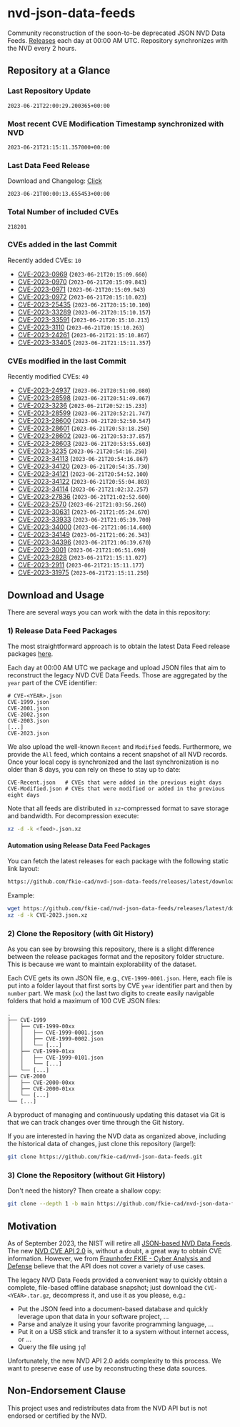 # nvd-json-data-feeds

Community reconstruction of the soon-to-be deprecated JSON NVD Data Feeds. 
[Releases](https://github.com/fkie-cad/nvd-json-data-feeds/releases/latest) each day at 00:00 AM UTC.
Repository synchronizes with the NVD every 2 hours.

## Repository at a Glance

### Last Repository Update

```plain
2023-06-21T22:00:29.200365+00:00
```

### Most recent CVE Modification Timestamp synchronized with NVD

```plain
2023-06-21T21:15:11.357000+00:00
```

### Last Data Feed Release

Download and Changelog: [Click](https://github.com/fkie-cad/nvd-json-data-feeds/releases/latest)

```plain
2023-06-21T00:00:13.655453+00:00
```

### Total Number of included CVEs

```plain
218201
```

### CVEs added in the last Commit

Recently added CVEs: `10`

* [CVE-2023-0969](CVE-2023/CVE-2023-09xx/CVE-2023-0969.json) (`2023-06-21T20:15:09.660`)
* [CVE-2023-0970](CVE-2023/CVE-2023-09xx/CVE-2023-0970.json) (`2023-06-21T20:15:09.843`)
* [CVE-2023-0971](CVE-2023/CVE-2023-09xx/CVE-2023-0971.json) (`2023-06-21T20:15:09.943`)
* [CVE-2023-0972](CVE-2023/CVE-2023-09xx/CVE-2023-0972.json) (`2023-06-21T20:15:10.023`)
* [CVE-2023-25435](CVE-2023/CVE-2023-254xx/CVE-2023-25435.json) (`2023-06-21T20:15:10.100`)
* [CVE-2023-33289](CVE-2023/CVE-2023-332xx/CVE-2023-33289.json) (`2023-06-21T20:15:10.157`)
* [CVE-2023-33591](CVE-2023/CVE-2023-335xx/CVE-2023-33591.json) (`2023-06-21T20:15:10.213`)
* [CVE-2023-3110](CVE-2023/CVE-2023-31xx/CVE-2023-3110.json) (`2023-06-21T20:15:10.263`)
* [CVE-2023-24261](CVE-2023/CVE-2023-242xx/CVE-2023-24261.json) (`2023-06-21T21:15:10.867`)
* [CVE-2023-33405](CVE-2023/CVE-2023-334xx/CVE-2023-33405.json) (`2023-06-21T21:15:11.357`)


### CVEs modified in the last Commit

Recently modified CVEs: `40`

* [CVE-2023-24937](CVE-2023/CVE-2023-249xx/CVE-2023-24937.json) (`2023-06-21T20:51:00.080`)
* [CVE-2023-28598](CVE-2023/CVE-2023-285xx/CVE-2023-28598.json) (`2023-06-21T20:51:49.067`)
* [CVE-2023-3236](CVE-2023/CVE-2023-32xx/CVE-2023-3236.json) (`2023-06-21T20:52:15.233`)
* [CVE-2023-28599](CVE-2023/CVE-2023-285xx/CVE-2023-28599.json) (`2023-06-21T20:52:21.747`)
* [CVE-2023-28600](CVE-2023/CVE-2023-286xx/CVE-2023-28600.json) (`2023-06-21T20:52:50.547`)
* [CVE-2023-28601](CVE-2023/CVE-2023-286xx/CVE-2023-28601.json) (`2023-06-21T20:53:18.250`)
* [CVE-2023-28602](CVE-2023/CVE-2023-286xx/CVE-2023-28602.json) (`2023-06-21T20:53:37.857`)
* [CVE-2023-28603](CVE-2023/CVE-2023-286xx/CVE-2023-28603.json) (`2023-06-21T20:53:55.603`)
* [CVE-2023-3235](CVE-2023/CVE-2023-32xx/CVE-2023-3235.json) (`2023-06-21T20:54:16.250`)
* [CVE-2023-34113](CVE-2023/CVE-2023-341xx/CVE-2023-34113.json) (`2023-06-21T20:54:16.867`)
* [CVE-2023-34120](CVE-2023/CVE-2023-341xx/CVE-2023-34120.json) (`2023-06-21T20:54:35.730`)
* [CVE-2023-34121](CVE-2023/CVE-2023-341xx/CVE-2023-34121.json) (`2023-06-21T20:54:52.100`)
* [CVE-2023-34122](CVE-2023/CVE-2023-341xx/CVE-2023-34122.json) (`2023-06-21T20:55:04.803`)
* [CVE-2023-34114](CVE-2023/CVE-2023-341xx/CVE-2023-34114.json) (`2023-06-21T21:02:32.257`)
* [CVE-2023-27836](CVE-2023/CVE-2023-278xx/CVE-2023-27836.json) (`2023-06-21T21:02:52.600`)
* [CVE-2023-2570](CVE-2023/CVE-2023-25xx/CVE-2023-2570.json) (`2023-06-21T21:03:56.260`)
* [CVE-2023-30631](CVE-2023/CVE-2023-306xx/CVE-2023-30631.json) (`2023-06-21T21:05:24.670`)
* [CVE-2023-33933](CVE-2023/CVE-2023-339xx/CVE-2023-33933.json) (`2023-06-21T21:05:39.700`)
* [CVE-2023-34000](CVE-2023/CVE-2023-340xx/CVE-2023-34000.json) (`2023-06-21T21:06:14.600`)
* [CVE-2023-34149](CVE-2023/CVE-2023-341xx/CVE-2023-34149.json) (`2023-06-21T21:06:26.343`)
* [CVE-2023-34396](CVE-2023/CVE-2023-343xx/CVE-2023-34396.json) (`2023-06-21T21:06:39.670`)
* [CVE-2023-3001](CVE-2023/CVE-2023-30xx/CVE-2023-3001.json) (`2023-06-21T21:06:51.690`)
* [CVE-2023-2828](CVE-2023/CVE-2023-28xx/CVE-2023-2828.json) (`2023-06-21T21:15:11.027`)
* [CVE-2023-2911](CVE-2023/CVE-2023-29xx/CVE-2023-2911.json) (`2023-06-21T21:15:11.177`)
* [CVE-2023-31975](CVE-2023/CVE-2023-319xx/CVE-2023-31975.json) (`2023-06-21T21:15:11.250`)


## Download and Usage

There are several ways you can work with the data in this repository:

### 1) Release Data Feed Packages

The most straightforward approach is to obtain the latest Data Feed release packages [here](https://github.com/fkie-cad/nvd-json-data-feeds/releases/latest).

Each day at 00:00 AM UTC we package and upload JSON files that aim to reconstruct the legacy NVD CVE Data Feeds.
Those are aggregated by the `year` part of the CVE identifier:

```
# CVE-<YEAR>.json
CVE-1999.json
CVE-2001.json
CVE-2002.json
CVE-2003.json
[...]
CVE-2023.json
```

We also upload the well-known `Recent` and `Modified` feeds.
Furthermore, we provide the `All` feed, which contains a recent snapshot of all NVD records.
Once your local copy is synchronized and the last synchronization is no older than 8 days, you can rely on these to stay up to date:

```plain
CVE-Recent.json   # CVEs that were added in the previous eight days
CVE-Modified.json # CVEs that were modified or added in the previous eight days
```

Note that all feeds are distributed in `xz`-compressed format to save storage and bandwidth.
For decompression execute:

```sh
xz -d -k <feed>.json.xz
```


#### Automation using Release Data Feed Packages

You can fetch the latest releases for each package with the following static link layout:

```sh
https://github.com/fkie-cad/nvd-json-data-feeds/releases/latest/download/CVE-<YEAR>.json.xz
```

Example:

```sh
wget https://github.com/fkie-cad/nvd-json-data-feeds/releases/latest/download/CVE-2023.json.xz
xz -d -k CVE-2023.json.xz
```

### 2) Clone the Repository (with Git History)

As you can see by browsing this repository, there is a slight difference between the release packages format and the repository folder structure.
This is because we want to maintain explorability of the dataset.

Each CVE gets its own JSON file, e.g., `CVE-1999-0001.json`.
Here, each file is put into a folder layout that first sorts by CVE `year` identifier part and then by `number` part.
We mask (`xx`) the last two digits to create easily navigable folders that hold a maximum of 100 CVE JSON files:

```plain
.
├── CVE-1999
│   ├── CVE-1999-00xx
│   │   ├── CVE-1999-0001.json
│   │   ├── CVE-1999-0002.json
│   │   └── [...]
│   ├── CVE-1999-01xx
│   │   ├── CVE-1999-0101.json
│   │   └── [...]
│   └── [...]
├── CVE-2000
│   ├── CVE-2000-00xx
│   ├── CVE-2000-01xx
│   └── [...]
└── [...]
```

A byproduct of managing and continuously updating this dataset via Git is that we can track changes over time through the Git history.

If you are interested in having the NVD data as organized above, including the historical data of changes, just clone this repository (large!):

```sh
git clone https://github.com/fkie-cad/nvd-json-data-feeds.git
```

### 3) Clone the Repository (without Git History)

Don't need the history? Then create a shallow copy:

```sh
git clone --depth 1 -b main https://github.com/fkie-cad/nvd-json-data-feeds.git
```

## Motivation

As of September 2023, the NIST will retire all [JSON-based NVD Data Feeds](https://nvd.nist.gov/vuln/data-feeds#divRetirementBanner-1).
The new [NVD CVE API 2.0](https://nvd.nist.gov/developers/vulnerabilities) is, without a doubt, a great way to obtain CVE information.
However, we from [Fraunhofer FKIE - Cyber Analysis and Defense](https://www.fkie.fraunhofer.de/en/departments/cad.html) believe that the API does not cover a variety of use cases.

The legacy NVD Data Feeds provided a convenient way to quickly obtain a complete, file-based offline database snapshot; just download the `CVE-<YEAR>.tar.gz`, decompress it, and use it as you please, e.g.:

* Put the JSON feed into a document-based database and quickly leverage upon that data in your software project, ...
* Parse and analyze it using your favorite programming language, ...
* Put it on a USB stick and transfer it to a system without internet access, or ...
* Query the file using `jq`!

Unfortunately, the new NVD API 2.0 adds complexity to this process.
We want to preserve ease of use by reconstructing these data sources.

## Non-Endorsement Clause

This project uses and redistributes data from the NVD API but is not endorsed or certified by the NVD.